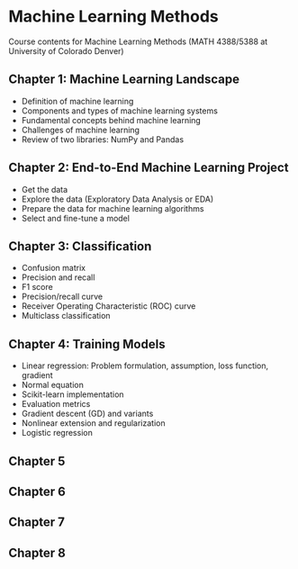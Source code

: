# Machine Learning Methods
Course contents for Machine Learning Methods (MATH 4388/5388 at University of Colorado Denver)
## Chapter 1: Machine Learning Landscape 
- Definition of machine learning
- Components and types of machine learning systems
- Fundamental concepts behind machine learning
- Challenges of machine learning
- Review of two libraries: NumPy and Pandas 

## Chapter 2: End-to-End Machine Learning Project
- Get the data 
- Explore the data (Exploratory Data Analysis or EDA) 
- Prepare the data for machine learning algorithms
- Select and fine-tune a model 

## Chapter 3: Classification
- Confusion matrix
- Precision and recall 
- F1 score
- Precision/recall curve
- Receiver Operating Characteristic (ROC) curve 
- Multiclass classification

## Chapter 4: Training Models 
- Linear regression: Problem formulation, assumption, loss function, gradient
- Normal equation
- Scikit-learn implementation
- Evaluation metrics
- Gradient descent (GD) and variants
- Nonlinear extension and regularization 
- Logistic regression

## Chapter 5

## Chapter 6

## Chapter 7

## Chapter 8
